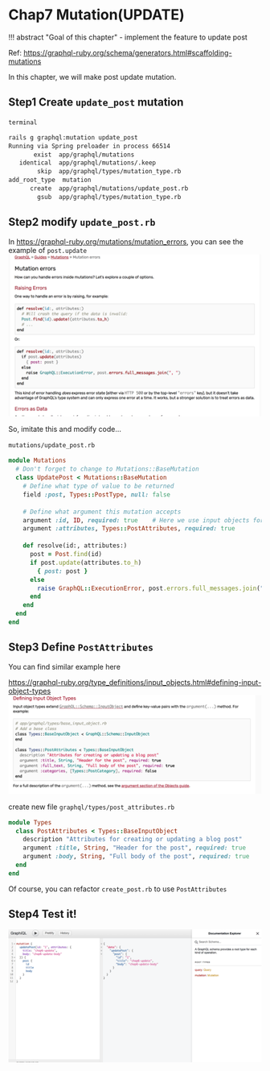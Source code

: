 # Chap7 Mutation(UPDATE)

!!! abstract "Goal of this chapter"
    - implement the feature to update post

Ref: https://graphql-ruby.org/schema/generators.html#scaffolding-mutations

In this chapter, we will make post update mutation.

## Step1 Create `update_post` mutation

`terminal`
```bash
rails g graphql:mutation update_post
Running via Spring preloader in process 66514
       exist  app/graphql/mutations
   identical  app/graphql/mutations/.keep
        skip  app/graphql/types/mutation_type.rb
add_root_type  mutation
      create  app/graphql/mutations/update_post.rb
        gsub  app/graphql/types/mutation_type.rb
```

## Step2 modify `update_post.rb`

In https://graphql-ruby.org/mutations/mutation_errors, you can see the example of `post.update`
![01](./img/07-mutation-update/01.png)

So, imitate this and modify code...

`mutations/update_post.rb`
```ruby
module Mutations
  # Don't forget to change to Mutations::BaseMutation
  class UpdatePost < Mutations::BaseMutation
    # Define what type of value to be returned
    field :post, Types::PostType, null: false

    # Define what argument this mutation accepts
    argument :id, ID, required: true    # Here we use input objects for practice, Explain soon!
    argument :attributes, Types::PostAttributes, required: true

    def resolve(id:, attributes:)
      post = Post.find(id)
      if post.update(attributes.to_h)
        { post: post }
      else
        raise GraphQL::ExecutionError, post.errors.full_messages.join(", ")
      end
    end
  end
end
```

## Step3 Define `PostAttributes`

You can find similar example here

https://graphql-ruby.org/type_definitions/input_objects.html#defining-input-object-types
![02](./img/07-mutation-update/02.png)


create new file `graphql/types/post_attributes.rb`
```ruby
module Types
  class PostAttributes < Types::BaseInputObject
    description "Attributes for creating or updating a blog post"
    argument :title, String, "Header for the post", required: true
    argument :body, String, "Full body of the post", required: true
  end
end
```

Of course, you can refactor `create_post.rb` to use `PostAttributes`

## Step4 Test it!
![03](./img/07-mutation-update/03.png)

